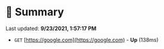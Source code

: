 # 📖 Summary
Last updated: **9/23/2021, 1:57:17 PM**

- `GET` [https://google.com](https://google.com) - **Up** (138ms)
